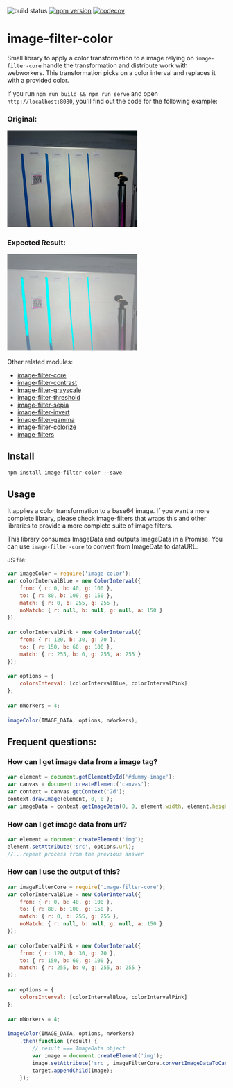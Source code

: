 ![build status](https://travis-ci.org/canastro/image-filter-color.svg?branch=master)
[![npm version](https://badge.fury.io/js/image-filter-color.svg)](https://badge.fury.io/js/image-filter-color)
[![codecov](https://codecov.io/gh/canastro/image-filter-color/branch/master/graph/badge.svg)](https://codecov.io/gh/canastro/image-filter-color)

# image-filter-color

Small library to apply a color transformation to a image relying on `image-filter-core` handle the transformation and distribute work with webworkers.
This transformation picks on a color interval and replaces it with a provided color.

If you run `npm run build && npm run serve` and open `http://localhost:8080`, you'll find out the code for the following example:

### Original:
<img src="https://github.com/canastro/image-filter-color/blob/master/sandbox/dummy.jpg?raw=true" width="300">

### Expected Result:
<img src="https://github.com/canastro/image-filter-color/blob/master/sandbox/expected.png?raw=true" width="300">

Other related modules:
* [image-filter-core](https://www.npmjs.com/package/image-filter-core)
* [image-filter-contrast](https://www.npmjs.com/package/image-filter-contrast)
* [image-filter-grayscale](https://www.npmjs.com/package/image-filter-grayscale)
* [image-filter-threshold](https://www.npmjs.com/package/image-filter-threshold)
* [image-filter-sepia](https://www.npmjs.com/package/image-filter-sepia)
* [image-filter-invert](https://www.npmjs.com/package/image-filter-invert)
* [image-filter-gamma](https://www.npmjs.com/package/image-filter-gamma)
* [image-filter-colorize](https://www.npmjs.com/package/image-filter-colorize)
* [image-filters](https://www.npmjs.com/package/image-filters)

## Install

```
npm install image-filter-color --save
```

## Usage
It applies a color transformation to a base64 image. If you want a more complete library, please check image-filters that wraps this and other libraries to provide a more complete suite of image filters.

This library consumes ImageData and outputs ImageData in a Promise. You can use `image-filter-core` to convert from ImageData to dataURL.

JS file:
```js
var imageColor = require('image-color');
var colorIntervalBlue = new ColorInterval({
    from: { r: 0, b: 40, g: 100 },
    to: { r: 80, b: 100, g: 150 },
    match: { r: 0, b: 255, g: 255 },
    noMatch: { r: null, b: null, g: null, a: 150 }
});

var colorIntervalPink = new ColorInterval({
    from: { r: 120, b: 30, g: 70 },
    to: { r: 150, b: 60, g: 100 },
    match: { r: 255, b: 0, g: 255, a: 255 }
});

var options = {
    colorsInterval: [colorIntervalBlue, colorIntervalPink]
};

var nWorkers = 4;

imageColor(IMAGE_DATA, options, nWorkers);
```

## Frequent questions:
### How can I get image data from a image tag?

```js
var element = document.getElementById('#dummy-image');
var canvas = document.createElement('canvas');
var context = canvas.getContext('2d');
context.drawImage(element, 0, 0 );
var imageData = context.getImageData(0, 0, element.width, element.height);
```

### How can I get image data from url?

```js
var element = document.createElement('img');
element.setAttribute('src', options.url);
//...repeat process from the previous answer
```

### How can I use the output of this?

```js
var imageFilterCore = require('image-filter-core');
var colorIntervalBlue = new ColorInterval({
    from: { r: 0, b: 40, g: 100 },
    to: { r: 80, b: 100, g: 150 },
    match: { r: 0, b: 255, g: 255 },
    noMatch: { r: null, b: null, g: null, a: 150 }
});

var colorIntervalPink = new ColorInterval({
    from: { r: 120, b: 30, g: 70 },
    to: { r: 150, b: 60, g: 100 },
    match: { r: 255, b: 0, g: 255, a: 255 }
});

var options = {
    colorsInterval: [colorIntervalBlue, colorIntervalPink]
};

var nWorkers = 4;

imageColor(IMAGE_DATA, options, nWorkers)
    .then(function (result) {
        // result === ImageData object
        var image = document.createElement('img');
        image.setAttribute('src', imageFilterCore.convertImageDataToCanvasURL(imageData));
        target.appendChild(image);
    });
```
